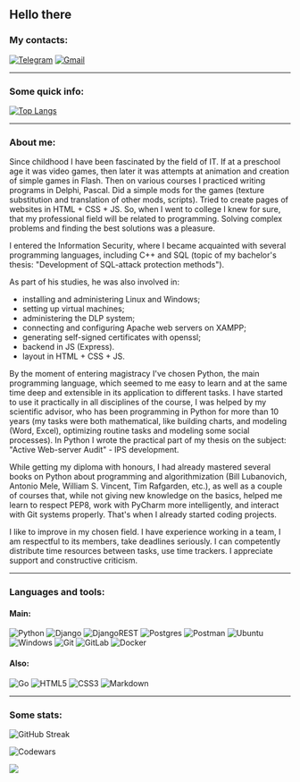 ## Hello there

### My contacts:

[![Telegram](https://img.shields.io/badge/Telegram-2CA5E0?style=for-the-badge&logo=telegram&logoColor=white)](https://t.me/zaloginv)
[![Gmail](https://img.shields.io/badge/Gmail-D14836?style=for-the-badge&logo=gmail&logoColor=white)](mailto:zaloginvd@gmail.com)
<!---
![VK](https://img.shields.io/badge/VK-0077FF.svg?style=for-the-badge&logo=VK&logoColor=white)
--->

---

### Some quick info:
  
[![Top Langs](https://github-readme-stats.vercel.app/api/top-langs/?username=zaloginv&layout=donut)](https://github.com/anuraghazra/github-readme-stats)

---

### About me:

Since childhood I have been fascinated by the field of IT. If at a preschool age it was video games, then later it was attempts at animation and creation of simple games in Flash. Then on various courses I practiced writing programs in Delphi, Pascal. Did a simple mods for the games (texture substitution and translation of other mods, scripts). Tried to create pages of websites in HTML + CSS + JS. So, when I went to college I knew for sure, that my professional field will be related to programming. Solving complex problems and finding the best solutions was a pleasure.

I entered the Information Security, where I became acquainted with several programming languages, including C++ and SQL (topic of my bachelor's thesis: "Development of SQL-attack protection methods").

As part of his studies, he was also involved in:
- installing and administering Linux and Windows;
- setting up virtual machines;
- administering the DLP system;
- connecting and configuring Apache web servers on XAMPP;
- generating self-signed certificates with openssl;
- backend in JS (Express).
- layout in HTML + CSS + JS.

By the moment of entering magistracy I've chosen Python, the main programming language, which seemed to me easy to learn and at the same time deep and extensible in its application to different tasks. I have started to use it practically in all disciplines of the course, I was helped by my scientific advisor, who has been programming in Python for more than 10 years (my tasks were both mathematical, like building charts, and modeling (Word, Excel), optimizing routine tasks and modeling some social processes). In Python I wrote the practical part of my thesis on the subject: "Active Web-server Audit" - IPS development.

While getting my diploma with honours, I had already mastered several books on Python about programming and algorithmization (Bill Lubanovich, Antonio Mele, William S. Vincent, Tim Rafgarden, etc.), as well as a couple of courses that, while not giving new knowledge on the basics, helped me learn to respect PEP8, work with PyCharm more intelligently, and interact with Git systems properly. That's when I already started coding projects.

I like to improve in my chosen field. I have experience working in a team, I am respectful to its members, take deadlines seriously. I can competently distribute time resources between tasks, use time trackers. I appreciate support and constructive criticism.

---

### Languages and tools:
#### Main:

<!---
https://home.aveek.io/GitHub-Profile-Badges/
--->

![Python](https://img.shields.io/badge/Python-3776AB.svg?style=for-the-badge&logo=Python&logoColor=white)
![Django](https://img.shields.io/badge/django-%23092E20.svg?style=for-the-badge&logo=django&logoColor=white)
![DjangoREST](https://img.shields.io/badge/DJANGO-REST-ff1709?style=for-the-badge&logo=django&logoColor=white&color=ff1709&labelColor=gray)
![Postgres](https://img.shields.io/badge/postgres-%23316192.svg?style=for-the-badge&logo=postgresql&logoColor=white)
![Postman](https://img.shields.io/badge/Postman-FF6C37?style=for-the-badge&logo=postman&logoColor=white)
![Ubuntu](https://img.shields.io/badge/Ubuntu-E95420?style=for-the-badge&logo=ubuntu&logoColor=white)
![Windows](https://img.shields.io/badge/Windows-0078D6?style=for-the-badge&logo=windows&logoColor=white)
![Git](https://img.shields.io/badge/git-%23F05033.svg?style=for-the-badge&logo=git&logoColor=white)
![GitLab](https://img.shields.io/badge/gitlab-%23181717.svg?style=for-the-badge&logo=gitlab&logoColor=white)
![Docker](https://img.shields.io/badge/docker-%230db7ed.svg?style=for-the-badge&logo=docker&logoColor=white)

#### Also:

![Go](https://img.shields.io/badge/go-%2300ADD8.svg?style=for-the-badge&logo=go&logoColor=white)
![HTML5](https://img.shields.io/badge/html5-%23E34F26.svg?style=for-the-badge&logo=html5&logoColor=white)
![CSS3](https://img.shields.io/badge/css3-%231572B6.svg?style=for-the-badge&logo=css3&logoColor=white)
![Markdown](https://img.shields.io/badge/markdown-%23000000.svg?style=for-the-badge&logo=markdown&logoColor=white)


---

### Some stats:


![GitHub Streak](https://streak-stats.demolab.com?user=zaloginv&mode=weekly&ring=FFAC00&currStreakLabel=FFAC00)


![Codewars](https://www.codewars.com/users/zaloginv/badges/large)

![](https://komarev.com/ghpvc/?style=for-the-badge&color=lightgrey&username=zaloginv)


